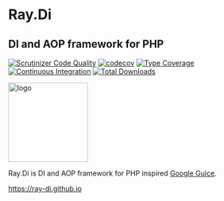 # Ray.Di

## DI and AOP framework for PHP

[![Scrutinizer Code Quality](https://scrutinizer-ci.com/g/ray-di/Ray.Di/badges/quality-score.png?b=2.x)](https://scrutinizer-ci.com/g/ray-di/Ray.Di/?branch=2.x)
[![codecov](https://codecov.io/gh/ray-di/Ray.Di/branch/2.x/graph/badge.svg?token=KCQXtu01zc)](https://codecov.io/gh/ray-di/Ray.Di)
[![Type Coverage](https://shepherd.dev/github/ray-di/Ray.Di/coverage.svg)](https://shepherd.dev/github/ray-di/Ray.Di)
[![Continuous Integration](https://github.com/ray-di/Ray.Di/actions/workflows/continuous-integration.yml/badge.svg?branch=2.x)](https://github.com/ray-di/Ray.Di/actions/workflows/continuous-integration.yml)
[![Total Downloads](https://poser.pugx.org/ray/di/downloads)](https://packagist.org/packages/ray/di)

<img src="https://ray-di.github.io/images/logo.svg" width=160  alt="logo">

Ray.Di is DI and AOP framework for PHP inspired  [Google Guice](https://github.com/google/guice/wiki).

https://ray-di.github.io
